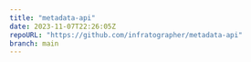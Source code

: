 ```yaml
---
title: "metadata-api"
date: 2023-11-07T22:26:05Z
repoURL: "https://github.com/infratographer/metadata-api"
branch: main
---
```

